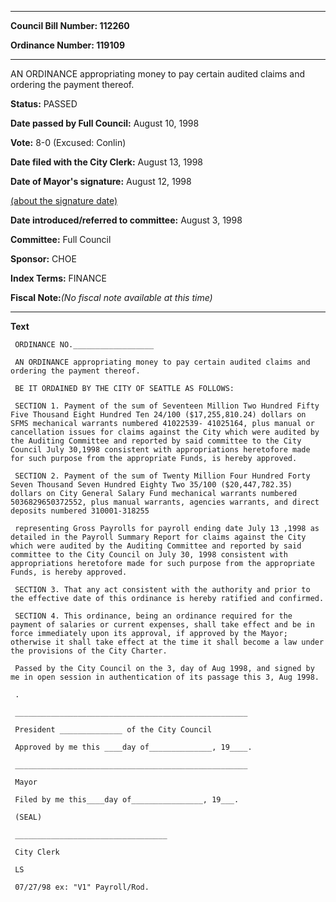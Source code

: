 

********

**Council Bill Number: 112260**
   
**Ordinance Number: 119109**
********

 AN ORDINANCE appropriating money to pay certain audited claims and ordering the payment thereof.

**Status:** PASSED
   
**Date passed by Full Council:** August 10, 1998
   
**Vote:** 8-0 (Excused: Conlin)
   
**Date filed with the City Clerk:** August 13, 1998
   
**Date of Mayor's signature:** August 12, 1998
   
[(about the signature date)](/~public/approvaldate.htm)
   
   
   
**Date introduced/referred to committee:** August 3, 1998
   
**Committee:** Full Council
   
**Sponsor:** CHOE
   
   
**Index Terms:** FINANCE

**Fiscal Note:**_(No fiscal note available at this time)_

********

**Text**
   
```
 ORDINANCE NO.__________________

 AN ORDINANCE appropriating money to pay certain audited claims and ordering the payment thereof.

 BE IT ORDAINED BY THE CITY OF SEATTLE AS FOLLOWS:

 SECTION 1. Payment of the sum of Seventeen Million Two Hundred Fifty Five Thousand Eight Hundred Ten 24/100 ($17,255,810.24) dollars on SFMS mechanical warrants numbered 41022539- 41025164, plus manual or cancellation issues for claims against the City which were audited by the Auditing Committee and reported by said committee to the City Council July 30,1998 consistent with appropriations heretofore made for such purpose from the appropriate Funds, is hereby approved.

 SECTION 2. Payment of the sum of Twenty Million Four Hundred Forty Seven Thousand Seven Hundred Eighty Two 35/100 ($20,447,782.35) dollars on City General Salary Fund mechanical warrants numbered 5036829650372552, plus manual warrants, agencies warrants, and direct deposits numbered 310001-318255

 representing Gross Payrolls for payroll ending date July 13 ,1998 as detailed in the Payroll Summary Report for claims against the City which were audited by the Auditing Committee and reported by said committee to the City Council on July 30, 1998 consistent with appropriations heretofore made for such purpose from the appropriate Funds, is hereby approved.

 SECTION 3. That any act consistent with the authority and prior to the effective date of this ordinance is hereby ratified and confirmed.

 SECTION 4. This ordinance, being an ordinance required for the payment of salaries or current expenses, shall take effect and be in force immediately upon its approval, if approved by the Mayor; otherwise it shall take effect at the time it shall become a law under the provisions of the City Charter.

 Passed by the City Council on the 3, day of Aug 1998, and signed by me in open session in authentication of its passage this 3, Aug 1998.

 .

 ____________________________________________________

 President ______________ of the City Council

 Approved by me this ____day of______________, 19____.

 ____________________________________________________

 Mayor

 Filed by me this____day of________________, 19___.

 (SEAL)

 __________________________________

 City Clerk

 LS

 07/27/98 ex: "V1" Payroll/Rod.

```
